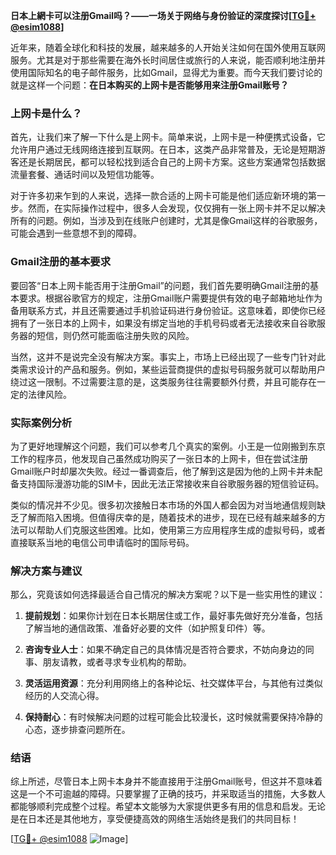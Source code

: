 **日本上網卡可以注册Gmail吗？——一场关于网络与身份验证的深度探讨[[TG💪+ @esim1088](https://t.me/s/esim1088)]**

近年来，随着全球化和科技的发展，越来越多的人开始关注如何在国外使用互联网服务。尤其是对于那些需要在海外长时间居住或旅行的人来说，能否顺利地注册并使用国际知名的电子邮件服务，比如Gmail，显得尤为重要。而今天我们要讨论的就是这样一个问题：**在日本购买的上网卡是否能够用来注册Gmail账号？**

### 上网卡是什么？

首先，让我们来了解一下什么是上网卡。简单来说，上网卡是一种便携式设备，它允许用户通过无线网络连接到互联网。在日本，这类产品非常普及，无论是短期游客还是长期居民，都可以轻松找到适合自己的上网卡方案。这些方案通常包括数据流量套餐、通话时间以及短信功能等。

对于许多初来乍到的人来说，选择一款合适的上网卡可能是他们适应新环境的第一步。然而，在实际操作过程中，很多人会发现，仅仅拥有一张上网卡并不足以解决所有的问题。例如，当涉及到在线账户创建时，尤其是像Gmail这样的谷歌服务，可能会遇到一些意想不到的障碍。

### Gmail注册的基本要求

要回答“日本上网卡能否用于注册Gmail”的问题，我们首先要明确Gmail注册的基本要求。根据谷歌官方的规定，注册Gmail账户需要提供有效的电子邮箱地址作为备用联系方式，并且还需要通过手机验证码进行身份验证。这意味着，即使你已经拥有了一张日本的上网卡，如果没有绑定当地的手机号码或者无法接收来自谷歌服务器的短信，则仍然可能面临注册失败的风险。

当然，这并不是说完全没有解决方案。事实上，市场上已经出现了一些专门针对此类需求设计的产品和服务。例如，某些运营商提供的虚拟号码服务就可以帮助用户绕过这一限制。不过需要注意的是，这类服务往往需要额外付费，并且可能存在一定的法律风险。

### 实际案例分析

为了更好地理解这个问题，我们可以参考几个真实的案例。小王是一位刚搬到东京工作的程序员，他发现自己虽然成功购买了一张日本的上网卡，但在尝试注册Gmail账户时却屡次失败。经过一番调查后，他了解到这是因为他的上网卡并未配备支持国际漫游功能的SIM卡，因此无法正常接收来自谷歌服务器的短信验证码。

类似的情况并不少见。很多初次接触日本市场的外国人都会因为对当地通信规则缺乏了解而陷入困境。但值得庆幸的是，随着技术的进步，现在已经有越来越多的方法可以帮助人们克服这些困难。比如，使用第三方应用程序生成的虚拟号码，或者直接联系当地的电信公司申请临时的国际号码。

### 解决方案与建议

那么，究竟该如何选择最适合自己情况的解决方案呢？以下是一些实用性的建议：

1. **提前规划**：如果你计划在日本长期居住或工作，最好事先做好充分准备，包括了解当地的通信政策、准备好必要的文件（如护照复印件）等。
   
2. **咨询专业人士**：如果不确定自己的具体情况是否符合要求，不妨向身边的同事、朋友请教，或者寻求专业机构的帮助。

3. **灵活运用资源**：充分利用网络上的各种论坛、社交媒体平台，与其他有过类似经历的人交流心得。

4. **保持耐心**：有时候解决问题的过程可能会比较漫长，这时候就需要保持冷静的心态，逐步排查问题所在。

### 结语

综上所述，尽管日本上网卡本身并不能直接用于注册Gmail账号，但这并不意味着这是一个不可逾越的障碍。只要掌握了正确的技巧，并采取适当的措施，大多数人都能够顺利完成整个过程。希望本文能够为大家提供更多有用的信息和启发。无论是在日本还是其他地方，享受便捷高效的网络生活始终是我们的共同目标！

[[TG💪+ @esim1088](https://t.me/s/esim1088) ![Image](https://i.postimg.cc/4NQfJmqS/Snipaste-2025-05-13-00-14-12.png)]